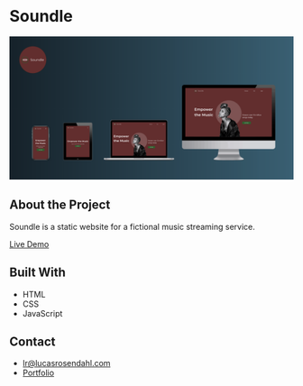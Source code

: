 <br />
  <h1 align="left">Soundle</h1>

<img src="https://github.com/Luchkiin/soundle-music-web-page/blob/master/img/readme-img-cover.png" alt="Logo" width="Auto" height="Auto">

## About the Project

Soundle is a static website for a fictional music streaming service. 

<a href="https://luchkiin.github.io/soundle-music-web-page/"> Live Demo</a>

## Built With
* HTML
* CSS
* JavaScript

## Contact
* <a href="mailto:lr@lucasrosendahl.com">lr@lucasrosendahl.com</a>
* <a href="https://lucasrosendahl.com" target="_blank">Portfolio</a>
<br />
